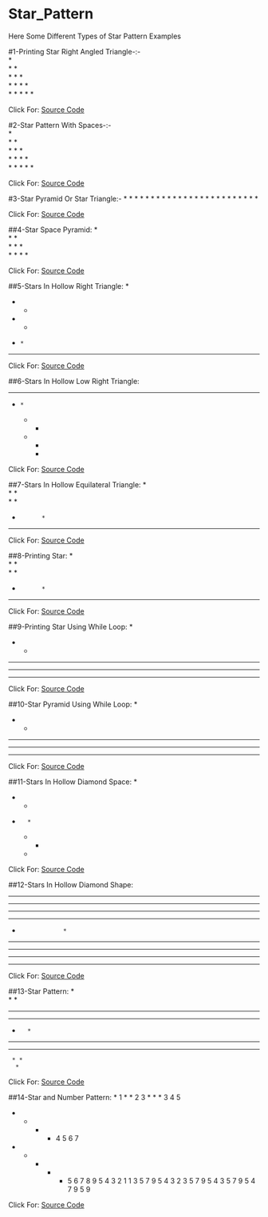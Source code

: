 # Star_Pattern
Here Some Different Types of Star Pattern Examples

#1-Printing Star Right Angled Triangle-:-  
     *   
     * *   
     * * *   
     * * * *   
     * * * * *   

Click For: [Source Code](https://github.com/Mahendra710/Star_Pattern/blob/main/8.1-Printing%20Star%20Right%20Angled%20triangle.py)

#2-Star Pattern With Spaces-:-  
                *     
              * *     
            * * *     
          * * * *     
        * * * * *   

Click For: [Source Code](https://github.com/Mahendra710/Star_Pattern/blob/main/8.2-Printing%20Star%20pattern%20with%20spaces.py)

#3-Star Pyramid Or Star Triangle:-
                * 
              * * * 
            * * * * * 
          * * * * * * * 
        * * * * * * * * * 

Click For: [Source Code](https://github.com/Mahendra710/Star_Pattern/blob/main/8.3-Star%20Pyramid%20or%20Star%20Triangle.py)

##4-Star Space Pyramid:
           *   
         *   *   
       *   *   *   
     *   *   *   *  

Click For: [Source Code](https://github.com/Mahendra710/Star_Pattern/blob/main/8.4-Star%20space%20pyramid.py)

##5-Stars In Hollow Right Triangle:
* 
* * 
*   * 
*     * 
* * * * * 

Click For: [Source Code](https://github.com/Mahendra710/Star_Pattern/blob/main/8.5-Printing%20Stars%20in%20Hollow%20Right%20Triangle.py)

##6-Stars In Hollow Low Right Triangle:
* * * * * 
  *     * 
    *   * 
      * * 
        * 

Click For: [Source Code](https://github.com/Mahendra710/Star_Pattern/blob/main/8.6-Stars%20inHollow%20Low%20Right%20Triangle.py)

##7-Stars In Hollow Equilateral Triangle:
        *         
      *   *       
    *       *     
  *           *   
* * * * * * * * * 

Click For: [Source Code](https://github.com/Mahendra710/Star_Pattern/blob/main/8.7-Stars%20in%20Hollow%20Equilateral%20Triangle.py)

##8-Printing Star:
        *         
      *   *       
    *       *     
  *           *   
*   *   *   *   * 

Click For: [Source Code](https://github.com/Mahendra710/Star_Pattern/blob/main/8.8-%20Printing%20Star.py)

##9-Printing Star Using While Loop:
* 
* * 
* * * 
* * * * 
* * * * * 

Click For: [Source Code](https://github.com/Mahendra710/Star_Pattern/blob/main/8.9-%20Printing%20Star%20using%20while%20loop.py)

##10-Star Pyramid Using While Loop:
    * 
   * * 
  * * * 
 * * * * 
* * * * * 

Click For: [Source Code](https://github.com/Mahendra710/Star_Pattern/blob/main/8.10-Star%20Pyramid%20using%20while%20loop.py)

##11-Stars In Hollow Diamond Space:
    *     
  *   *   
*       * 
  *   *   
    *     

Click For: [Source Code](https://github.com/Mahendra710/Star_Pattern/blob/main/8.11-Printing%20Star%20in%20Hollow%20Diamond%20space.py)

##12-Stars In Hollow Diamond Shape:
* * * * * * * * * * 
* * * *     * * * * 
* * *         * * * 
* *             * * 
*                 * 
* *             * * 
* * *         * * * 
* * * *     * * * * 
* * * * * * * * * * 

Click For: [Source Code](https://github.com/Mahendra710/Star_Pattern/blob/main/8.12-Printing%20Star%20In%20Hollow%20Diamond%20Shape.py)

##13-Star Pattern:
      *      
     * *     
*************
 * *     * * 
  *       *  
 * *     * * 
*************
     * *     
      *     

Click For: [Source Code](https://github.com/Mahendra710/Star_Pattern/blob/main/8.13-Star%20Pattern.py)

##14-Star and Number Pattern:
        *  1 
      * *  2 3 
    * * *  3 4 5 
  * * * *  4 5 6 7 
* * * * *  5 6 7 8 9 
5 4 3 2 1  1 3 5 7 9 
  5 4 3 2  3 5 7 9 
    5 4 3  5 7 9 
      5 4  7 9 
        5  9 

Click For: [Source Code](https://github.com/Mahendra710/Star_Pattern/blob/main/33-Star%20and%20Number%20Pattern.py)


